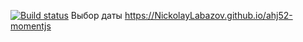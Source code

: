 [![Build status](https://ci.appveyor.com/api/projects/status/e2fylqofwgups3oo?svg=true)](https://ci.appveyor.com/project/NickolayLabazov/ahj52-momentjs)
Выбор даты
https://NickolayLabazov.github.io/ahj52-momentjs